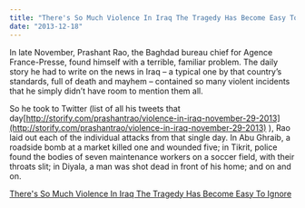 ```yaml
---
title: "There's So Much Violence In Iraq The Tragedy Has Become Easy To Ignore"
date: "2013-12-18"
---
```


In late November, Prashant Rao, the Baghdad bureau chief for Agence France-Presse, found himself with a terrible, familiar problem. The daily story he had to write on the news in Iraq – a typical one by that country’s standards, full of death and mayhem – contained so many violent incidents that he simply didn’t have room to mention them all.

So he took to Twitter (list of all his tweets that day[http://storify.com/prashantrao/violence-in-iraq-november-29-2013](http://storify.com/prashantrao/violence-in-iraq-november-29-2013) ), Rao laid out each of the individual attacks from that single day. In Abu Ghraib, a roadside bomb at a market killed one and wounded five; in Tikrit, police found the bodies of seven maintenance workers on a soccer field, with their throats slit; in Diyala, a man was shot dead in front of his home; and on and on.

  
[There's So Much Violence In Iraq The Tragedy Has Become Easy To Ignore](http://www.huffingtonpost.com/2013/12/17/iraq-violence_n_4420843.html)
